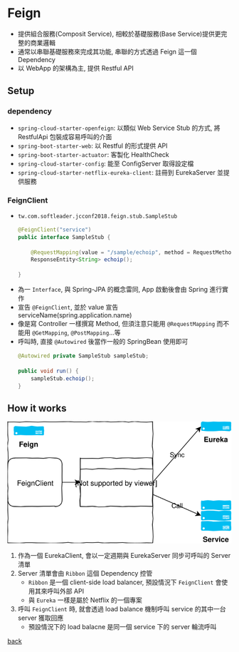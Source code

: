 # Feign
- 提供組合服務(Composit Service), 相較於基礎服務(Base Service)提供更完整的商業邏輯
- 通常以串聯基礎服務來完成其功能, 串聯的方式透過 Feign 這一個 Dependency
- 以 WebApp 的架構為主, 提供 Restful API

## Setup
### dependency
- `spring-cloud-starter-openfeign`: 以類似 Web Service Stub 的方式, 將 RestfulApi 包裝成容易呼叫的介面
- `spring-boot-starter-web`: 以 Restful 的形式提供 API
- `spring-boot-starter-actuator`: 客製化 HealthCheck
- `spring-cloud-starter-config`: 能至 ConfigServer 取得設定檔
- `spring-cloud-starter-netflix-eureka-client`: 註冊到 EurekaServer 並提供服務

### FeignClient
- `tw.com.softleader.jcconf2018.feign.stub.SampleStub`
    ```java
    @FeignClient("service")
    public interface SampleStub {

        @RequestMapping(value = "/sample/echoip", method = RequestMethod.GET)
        ResponseEntity<String> echoip();

    }
    ```
- 為一 `Interface`, 與 Spring-JPA 的概念雷同, App 啟動後會由 Spring 進行實作
- 宣告 `@FeignClient`, 並於 value 宣告 serviceName(spring.application.name)
- 像是寫 Controller 一樣撰寫 Method, 但須注意只能用 `@RequestMapping` 而不能用 `@GetMapping`, `@PostMapping`...等
- 呼叫時, 直接 `@Autowired` 後當作一般的 SpringBean 使用即可
    ```java
    @Autowired private SampleStub sampleStub;

    public void run() {
        sampleStub.echoip();
    }
    ```

## How it works
<img src="../docs/feign_and_ribbon.svg" width="800">

1. 作為一個 EurekaClient, 會以一定週期與 EurekaServer 同步可呼叫的 Server 清單
2. Server 清單會由 `Ribbon` 這個 Dependency 控管
    - `Ribbon` 是一個 client-side load balancer, 預設情況下 `FeignClient` 會使用其來呼叫外部 API
    - 與 `Eureka` 一樣是屬於 Netflix 的一個專案
3. 呼叫 `FeignClient` 時, 就會透過 load balance 機制呼叫 service 的其中一台 server 獲取回應
    - 預設情況下的 load balacne 是同一個 service 下的 server 輪流呼叫

[back](../README.md#detail)
